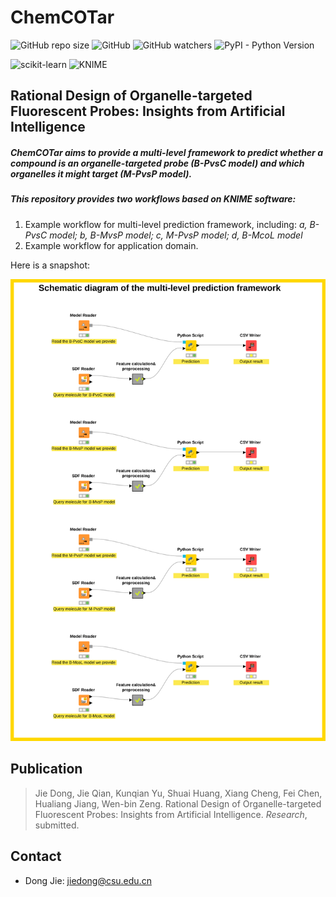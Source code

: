 # ChemCOTar
![GitHub repo size](https://img.shields.io/github/repo-size/ifyoungnet/ChemCOTar)
![GitHub](https://img.shields.io/github/license/ifyoungnet/ChemCOtar)
![GitHub watchers](https://img.shields.io/github/watchers/ifyoungnet/ChemCOTar?style=social)
![PyPI - Python Version](https://img.shields.io/pypi/pyversions/numpy)

![scikit-learn](https://img.shields.io/badge/scikit--learn-0.23.0-brightgreen)
![KNIME](https://img.shields.io/badge/KNIME-4.3.3-yellow)

## Rational Design of Organelle-targeted Fluorescent Probes: Insights from Artificial Intelligence
##### ChemCOTar aims to provide a multi-level framework to predict whether a compound is an organelle-targeted probe (B-PvsC model) and which organelles it might target  (M-PvsP model).

##### This repository provides two workflows based on KNIME software:
1) Example workflow for multi-level prediction framework, including: *a, B-PvsC model; b, B-MvsP model; c, M-PvsP model; d, B-McoL model*
2) Example workflow for application domain.

Here is a snapshot:

![snapshot](https://github.com/ifyoungnet/ChemCOTar/blob/main/snapshot%20for%20the%20workflow.svg)

## Publication
> Jie Dong, Jie Qian, Kunqian Yu, Shuai Huang, Xiang Cheng, Fei Chen, Hualiang Jiang, Wen-bin Zeng. Rational Design of Organelle-targeted Fluorescent Probes: Insights from Artificial Intelligence. *Research*, submitted.

## Contact
  
  * Dong Jie: <jiedong@csu.edu.cn> 
